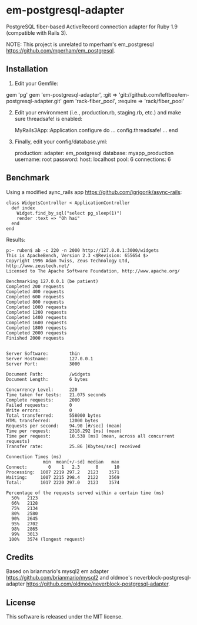 # em-postgresql-adapter

PostgreSQL fiber-based ActiveRecord connection adapter for Ruby 1.9 (compatible with Rails 3).

NOTE: This project is unrelated to mperham's em_postgresql <https://github.com/mperham/em_postgresql>.

## Installation

1. Edit your Gemfile:

  gem 'pg'
  gem 'em-postgresql-adapter', :git => 'git://github.com/leftbee/em-postgresql-adapter.git'
  gem 'rack-fiber_pool',  :require => 'rack/fiber_pool'

2. Edit your environment (i.e., production.rb, staging.rb, etc.) and make sure threadsafe! is enabled:

    MyRails3App::Application.configure do
      ...
      config.threadsafe!
      ...
    end

3. Finally, edit your config/database.yml:

    production:
      adapter: em_postgresql
      database: myapp_production
      username: root
      password:
      host: localhost
      pool: 6
      connections: 6

## Benchmark

Using a modified aync_rails app <https://github.com/igrigorik/async-rails>:

    class WidgetsController < ApplicationController
      def index
        Widget.find_by_sql("select pg_sleep(1)")
        render :text => "Oh hai"
      end
    end

Results:

    p:~ ruben$ ab -c 220 -n 2000 http://127.0.0.1:3000/widgets
    This is ApacheBench, Version 2.3 <$Revision: 655654 $>
    Copyright 1996 Adam Twiss, Zeus Technology Ltd, http://www.zeustech.net/
    Licensed to The Apache Software Foundation, http://www.apache.org/

    Benchmarking 127.0.0.1 (be patient)
    Completed 200 requests
    Completed 400 requests
    Completed 600 requests
    Completed 800 requests
    Completed 1000 requests
    Completed 1200 requests
    Completed 1400 requests
    Completed 1600 requests
    Completed 1800 requests
    Completed 2000 requests
    Finished 2000 requests


    Server Software:        thin
    Server Hostname:        127.0.0.1
    Server Port:            3000

    Document Path:          /widgets
    Document Length:        6 bytes

    Concurrency Level:      220
    Time taken for tests:   21.075 seconds
    Complete requests:      2000
    Failed requests:        0
    Write errors:           0
    Total transferred:      558000 bytes
    HTML transferred:       12000 bytes
    Requests per second:    94.90 [#/sec] (mean)
    Time per request:       2318.292 [ms] (mean)
    Time per request:       10.538 [ms] (mean, across all concurrent requests)
    Transfer rate:          25.86 [Kbytes/sec] received

    Connection Times (ms)
                  min  mean[+/-sd] median   max
    Connect:        0    1   2.3      0      10
    Processing:  1007 2219 297.2   2123    3571
    Waiting:     1007 2215 298.4   2122    3569
    Total:       1017 2220 297.0   2123    3574

    Percentage of the requests served within a certain time (ms)
      50%   2123
      66%   2128
      75%   2134
      80%   2580
      90%   2645
      95%   2702
      98%   2865
      99%   3013
     100%   3574 (longest request)

## Credits

Based on brianmario's mysql2 em adapter <https://github.com/brianmario/mysql2> and oldmoe's neverblock-postgresql-adapter <https://github.com/oldmoe/neverblock-postgresql-adapter>.

## License

This software is released under the MIT license.
